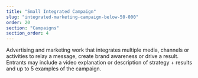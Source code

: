 ```yaml
---
title: "Small Integrated Campaign"
slug: "integrated-marketing-campaign-below-50-000"
order: 20
section: "Campaigns"
section_order: 4
---
```


Advertising and marketing work that integrates multiple media, channels or activities to relay a message, create brand awareness or drive a result. Entrants may include a video explanation or description of strategy + results and up to 5 examples of the campaign.